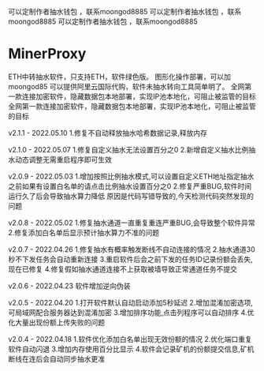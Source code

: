 可以定制作者抽水钱包 ，联系moongod8885
可以定制作者抽水钱包 ，联系moongod8885
可以定制作者抽水钱包 ，联系moongod8885



# MinerProxy
ETH中转抽水软件，只支持ETH，软件绿色版。
图形化操作部署，可以加moongod85
可以提供阿里云国际代购，软件未抽水转向工具简单明了。
全网第一款连接加密软件，隐藏数据包本地部署，实现IP池本地化，可阻止被监管的目标
全网第一款连接加密软件，隐藏数据包本地部署，实现IP池本地化，可阻止被监管的目标



v2.1.1 - 2022.05.10
1.修复不自动释放抽水哈希数据记录,释放内存

v2.1.0 - 2022.05.07
1.修复自定义抽水无法设置百分之0
2.新增自定义抽水比例抽水动态调整无需重启程序即可生效

v2.0.9 - 2022.05.03
1.增加按照比例抽水模式,可以设置自定义ETH地址指定抽水
之前如果有设置白名单的请点击比例抽水设置百分之0
2.修复严重BUG,软件时间运行久了后会导致抽水算力降低
原因是代码写错导致的,今天检测代码突然发现的问题

v2.0.8 - 2022.05.02
1.修复抽水通道一直重复重连严重BUG,会导致整个软件异常
2.修复添加白名单后显示预计抽水算力不准的问题

v2.0.7 - 2022.04.26
1.修复抽水有概率触发断线不自动连接的情况
2.抽水通道30秒不下发任务会自动重新连接
3.重启软件后会之前下发的任务ID记录份额会丢失,现在已修复
4.修复假如抽水通道连接不上获取被墙导致正常通道任务不提交

v2.0.6 - 2022.04.23
软件增加逆向伪装

v2.0.5 - 2022.04.20
1.打开软件默认自动启动添加5秒延迟
2.增加混淆加密选项,可局域网配合服务器达到混淆加密
3.增加排序功能,点击列程序可以自动排序
4.优化大量出现份额上传失败的问题

v2.0.4 - 2022.04.18
1.软件优化添加白名单出现无效份额的情况
2.优化端口重复软件自动闪退
3.增加内存使用百分比显示
4.软件会记录矿机的份额提交信息,矿机断线在连后会自动同步抽水更准
